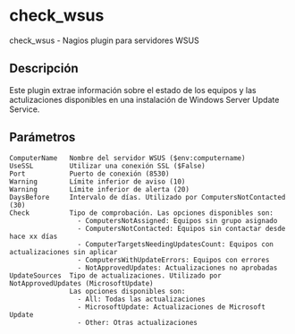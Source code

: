 # check_wsus
check_wsus - Nagios plugin para servidores WSUS

## Descripción

Este plugin extrae información sobre el estado de los equipos y las actulizaciones disponibles en una instalación de Windows Server Update Service.

## Parámetros

```
ComputerName   Nombre del servidor WSUS ($env:computername)
UseSSL         Utilizar una conexión SSL ($False)
Port           Puerto de conexión (8530)
Warning        Límite inferior de aviso (10)
Warning        Límite inferior de alerta (20)
DaysBefore     Intervalo de días. Utilizado por ComputersNotContacted (30)
Check          Tipo de comprobación. Las opciones disponibles son:
                 - ComputersNotAssigned: Equipos sin grupo asignado
                 - ComputersNotContacted: Equipos sin contactar desde hace xx días
                 - ComputerTargetsNeedingUpdatesCount: Equipos con actualizaciones sin aplicar
                 - ComputersWithUpdateErrors: Equipos con errores
                 - NotApprovedUpdates: Actualizaciones no aprobadas
UpdateSources  Tipo de actualizaciones. Utilizado por NotApprovedUpdates (MicrosoftUpdate)
               Las opciones disponibles son:
                 - All: Todas las actualizaciones
                 - MicrosoftUpdate: Actualizaciones de Microsoft Update
                 - Other: Otras actualizaciones
```
